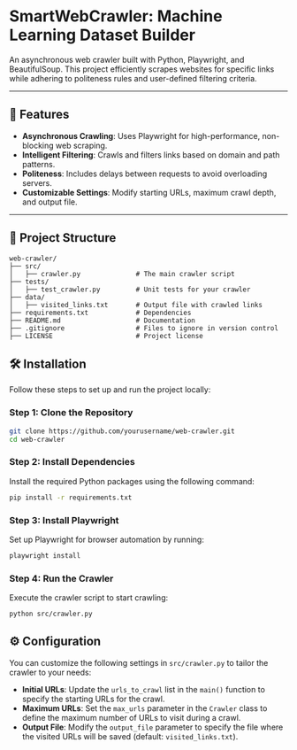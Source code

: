 # SmartWebCrawler: Machine Learning Dataset Builder

An asynchronous web crawler built with Python, Playwright, and BeautifulSoup. This project efficiently scrapes websites for specific links while adhering to politeness rules and user-defined filtering criteria.

---

## 🚀 Features

- **Asynchronous Crawling**: Uses Playwright for high-performance, non-blocking web scraping.
- **Intelligent Filtering**: Crawls and filters links based on domain and path patterns.
- **Politeness**: Includes delays between requests to avoid overloading servers.
- **Customizable Settings**: Modify starting URLs, maximum crawl depth, and output file.

---

## 📂 Project Structure

```plaintext
web-crawler/
├── src/
│   ├── crawler.py              # The main crawler script
├── tests/
│   ├── test_crawler.py         # Unit tests for your crawler
├── data/
│   ├── visited_links.txt       # Output file with crawled links
├── requirements.txt            # Dependencies
├── README.md                   # Documentation
├── .gitignore                  # Files to ignore in version control
├── LICENSE                     # Project license 

```

## 🛠️ Installation

Follow these steps to set up and run the project locally:

### Step 1: Clone the Repository
```bash
git clone https://github.com/yourusername/web-crawler.git
cd web-crawler
```

### Step 2: Install Dependencies
Install the required Python packages using the following command:
```bash
pip install -r requirements.txt
```

### Step 3: Install Playwright
Set up Playwright for browser automation by running:
```bash
playwright install
```

### Step 4: Run the Crawler
Execute the crawler script to start crawling:
```bash
python src/crawler.py
```


## ⚙️ Configuration

You can customize the following settings in `src/crawler.py` to tailor the crawler to your needs:

- **Initial URLs**: Update the `urls_to_crawl` list in the `main()` function to specify the starting URLs for the crawl.
- **Maximum URLs**: Set the `max_urls` parameter in the `Crawler` class to define the maximum number of URLs to visit during a crawl.
- **Output File**: Modify the `output_file` parameter to specify the file where the visited URLs will be saved (default: `visited_links.txt`).


